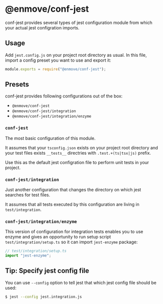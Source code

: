 
# @enmove/conf-jest

conf-jest provides several types of jest configuration module from which your actual jest configration imports.

## Usage

Add `jest.config.js` on your project root directory as usual. In this file, import a config preset you want to use and export it:

```js
module.exports = require("@enmove/conf-jest");
```

## Presets

conf-jest provides following configurations out of the box:

- `@enmove/conf-jest`
- `@enmove/conf-jest/integration`
- `@enmove/conf-jest/integration/enzyme`

### `conf-jest`

The most basic configuration of this module. 

It assumes that your `tsconfig.json` exists on your project root directory and your test files exists `__tests__` directries with `.test.+(ts|tsx|js)` prefix.

Use this as the default jest configration file to perform unit tests in your project.

### `conf-jest/integration`

Just another configuration that changes the directory on which jest searches for test files.

It assumes that all tests executed by this configuration are living in `test/integration`.


### `conf-jest/integration/enzyme`

This version of configuration for integration tests enables you to use enzyme and gives an opportunity to run setup script `test/integration/setup.ts` so it can import `jest-enzyme` package:

```ts
// test/integration/setup.ts
import "jest-enzyme";
```

## Tip: Specify jest config file

You can use `--config` option to tell jest that which jest config file should be used:

```sh
$ jest --config jest.integration.js
```
